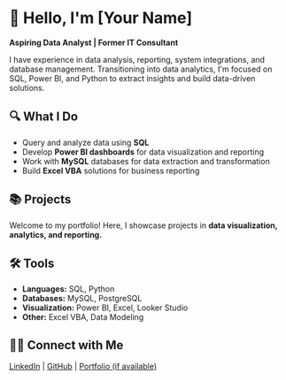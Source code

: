<h1>👋 Hello, I'm [Your Name]</h1>

<p><strong>Aspiring Data Analyst | Former IT Consultant</strong></p>

<p>
I have experience in data analysis, reporting, system integrations, and database management. 
Transitioning into data analytics, I'm focused on SQL, Power BI, and Python to extract insights 
and build data-driven solutions.
</p>

<h2>🔍 What I Do</h2>
<ul>
  <li>Query and analyze data using <strong>SQL</strong></li>
  <li>Develop <strong>Power BI dashboards</strong> for data visualization and reporting</li>
  <li>Work with <strong>MySQL</strong> databases for data extraction and transformation</li>
  <li>Build <strong>Excel VBA</strong> solutions for business reporting</li>
</ul>

<h2>📚 Projects</h2>
<p>Welcome to my portfolio! Here, I showcase projects in <strong>data visualization, analytics, and reporting.</strong></p>

<h2>🛠️ Tools</h2>
<ul>
  <li><strong>Languages:</strong> SQL, Python</li>
  <li><strong>Databases:</strong> MySQL, PostgreSQL</li>
  <li><strong>Visualization:</strong> Power BI, Excel, Looker Studio</li>
  <li><strong>Other:</strong> Excel VBA, Data Modeling</li>
</ul>

<h2>👋🏻 Connect with Me</h2>
<p>
  <a href="#">LinkedIn</a> | <a href="#">GitHub</a> | <a href="#">Portfolio (if available)</a>
</p>

